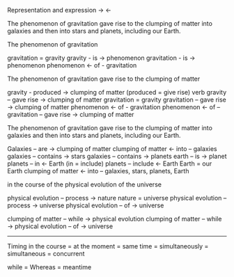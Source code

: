 Representation and expression → ←

The phenomenon of gravitation gave rise to the clumping of matter into galaxies and then into stars and planets, including our Earth.

The phenomenon of gravitation 

gravitation = gravity
gravity - is → phenomenon
gravitation - is → phenomenon
phenomenon ← of - gravitation

The phenomenon of gravitation gave rise to the clumping of matter 

gravity - produced → clumping of matter
(produced = give rise) verb
gravity – gave rise → clumping of matter
gravitation = gravity
gravitation – gave rise → clumping of matter
phenomenon ← of - gravitation
phenomenon ← of – gravitation – gave rise → clumping of matter

The phenomenon of gravitation gave rise to the clumping of matter into galaxies and then into stars and planets, including our Earth.

Galaxies – are → clumping of matter
clumping of matter ← into – galaxies
galaxies – contains → stars
galaxies – contains → planets
earth – is → planet
planets – in  ← Earth
(in = include)
planets – include  ← Earth
Earth = our Earth
clumping of matter ← into – galaxies, stars, planets, Earth

in the course of the physical evolution of the universe

physical evolution – process → nature
nature = universe
physical evolution – process → universe
physical evolution – of → universe

clumping of matter – while → physical evolution
clumping of matter – while → physical evolution – of → universe

------------------------------
Timing
in the course = at the moment = same time = simultaneously = simultaneous = concurrent

while = Whereas = meantime


